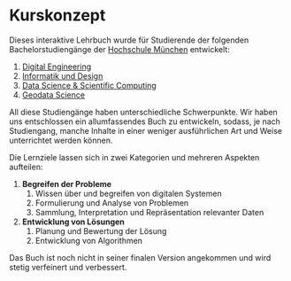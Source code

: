# Kurskonzept

Dieses interaktive Lehrbuch wurde für Studierende der folgenden Bachelorstudiengänge der [Hochschule München](https://hm.edu/) entwickelt:

1. [Digital Engineering](https://sites.hm.edu/mucdai/angebot/digital_engineering/standardseite_12.de.html)
2. [Informatik und Design](https://sites.hm.edu/mucdai/angebot/informatik_und_design/standardseite_14.de.html)
3. [Data Science \& Scientific Computing](https://www.cs.hm.edu/bachelor-data-science/)
4. [Geodata Science](https://sites.hm.edu/mucdai/angebot/geodata_science/studium.de.html)

All diese Studiengänge haben unterschiedliche Schwerpunkte.
Wir haben uns entschlossen ein allumfassendes Buch zu entwickeln, sodass, je nach Studiengang, manche Inhalte in einer weniger ausführlichen Art und Weise unterrichtet werden können.

Die Lernziele lassen sich in zwei Kategorien und mehreren Aspekten aufteilen:

1. **Begreifen der Probleme**
   1. Wissen über und begreifen von digitalen Systemen
   2. Formulierung und Analyse von Problemen
   3. Sammlung, Interpretation und Repräsentation relevanter Daten
2. **Entwicklung von Lösungen** 
   1. Planung und Bewertung der Lösung
   2. Entwicklung von Algorithmen

Das Buch ist noch nicht in seiner finalen Version angekommen und wird stetig verfeinert und verbessert.